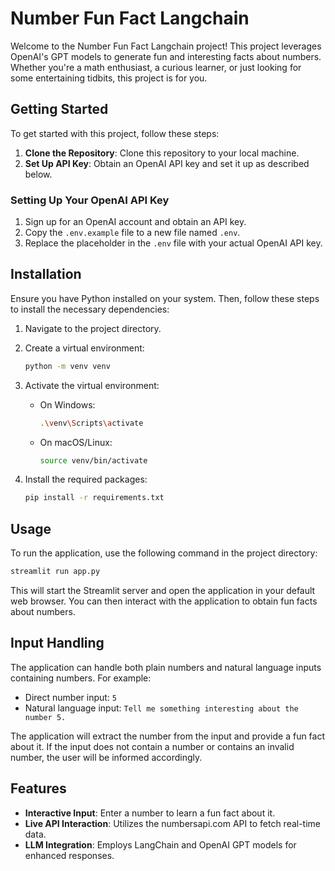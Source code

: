 # Number Fun Fact Langchain

Welcome to the Number Fun Fact Langchain project! This project leverages OpenAI's GPT models to generate fun and interesting facts about numbers. Whether you're a math enthusiast, a curious learner, or just looking for some entertaining tidbits, this project is for you.

## Getting Started

To get started with this project, follow these steps:

1. **Clone the Repository**: Clone this repository to your local machine.
2. **Set Up API Key**: Obtain an OpenAI API key and set it up as described below.

### Setting Up Your OpenAI API Key

1. Sign up for an OpenAI account and obtain an API key.
2. Copy the `.env.example` file to a new file named `.env`.
3. Replace the placeholder in the `.env` file with your actual OpenAI API key.

## Installation

Ensure you have Python installed on your system. Then, follow these steps to install the necessary dependencies:

1. Navigate to the project directory.
2. Create a virtual environment:

   ```bash
   python -m venv venv
   ```

3. Activate the virtual environment:

   - On Windows:
     ```bash
     .\venv\Scripts\activate
     ```
   - On macOS/Linux:
     ```bash
     source venv/bin/activate
     ```

4. Install the required packages:

   ```bash
   pip install -r requirements.txt
   ```

## Usage

To run the application, use the following command in the project directory:

```bash
streamlit run app.py
```

This will start the Streamlit server and open the application in your default web browser. You can then interact with the application to obtain fun facts about numbers.

## Input Handling

The application can handle both plain numbers and natural language inputs containing numbers. For example:

- Direct number input: `5`
- Natural language input: `Tell me something interesting about the number 5.`

The application will extract the number from the input and provide a fun fact about it. If the input does not contain a number or contains an invalid number, the user will be informed accordingly.

## Features

- **Interactive Input**: Enter a number to learn a fun fact about it.
- **Live API Interaction**: Utilizes the numbersapi.com API to fetch real-time data.
- **LLM Integration**: Employs LangChain and OpenAI GPT models for enhanced responses.
